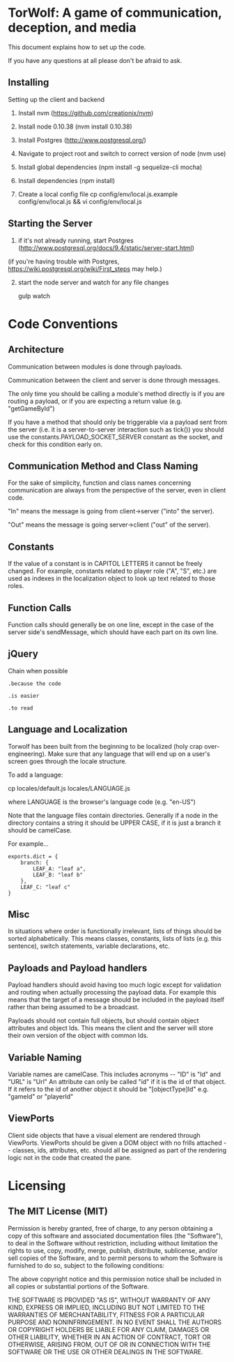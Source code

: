 TorWolf: A game of communication, deception, and media
=============

This document explains how to set up the code.

If you have any questions at all please don't be afraid to ask.

Installing
-------------

Setting up the client and backend

1. Install nvm (https://github.com/creationix/nvm)

2. Install node 0.10.38 (nvm install 0.10.38)

3. Install Postgres (http://www.postgresql.org/)

4. Navigate to project root and switch to correct version of node (nvm use)

5. Install global dependencies (npm install -g sequelize-cli mocha)

6. Install dependencies (npm install)

7. Create a local config file
		cp config/env/local.js.example config/env/local.js && vi config/env/local.js


Starting the Server
-------------

1. if it's not already running, start Postgres (http://www.postgresql.org/docs/9.4/static/server-start.html)

(if you're having trouble with Postgres, https://wiki.postgresql.org/wiki/First_steps may help.)

2. start the node server and watch for any file changes

    gulp watch


Code Conventions
=============

Architecture
-------------
Communication between modules is done through payloads.

Communication between the client and server is done through messages.

The only time you should be calling a module's method directly is if you are routing a payload, or if you are expecting a return value (e.g. "getGameById")

If you have a method that should only be triggerable via a payload sent from the server (i.e. it is a server-to-server interaction such as tick()) you should use the constants.PAYLOAD_SOCKET_SERVER constant as the socket, and check for this condition early on.


Communication Method and Class Naming
-------------
For the sake of simplicity, function and class names concerning communication are always from the perspective of the server, even in client code.

"In" means the message is going from client->server ("into" the server).

"Out" means the message is going server->client ("out" of the server).

Constants
-------------
If the value of a constant is in CAPITOL LETTERS it cannot be freely changed.  For example, constants related to player role ("A", "S", etc.) are used as indexes in the localization object to look up text related to those roles.

Function Calls
-------------
Function calls should generally be on one line, except in the case of the server side's sendMessage, which should have each part on its own line.

jQuery
-------------
Chain when possible

	.because the code

	.is easier

	.to read

Language and Localization
-------------
Torwolf has been built from the beginning to be localized (holy crap over-engineering).  Make sure that any language that will end up on a user's screen goes through the locale structure.

To add a language:

cp locales/default.js locales/LANGUAGE.js

where LANGUAGE is the browser's language code (e.g. "en-US")

Note that the language files contain directories.  Generally if a node in the directory contains a string it should be UPPER CASE, if it is just a branch it should be camelCase.

For example...

	exports.dict = {
		branch: {
			LEAF_A: "leaf a",
			LEAF_B: "leaf b"
		},
		LEAF_C: "leaf c"
	}


Misc
-------------
In situations where order is functionally irrelevant, lists of things should be sorted alphabetically.  This means classes, constants, lists of lists (e.g. this sentence), switch statements, variable declarations, etc.

Payloads and Payload handlers
-------------
Payload handlers should avoid having too much logic except for validation and routing when actually processing the payload data.  For example this means that the target of a message should be included in the payload itself rather than being assumed to be a broadcast.

Payloads should not contain full objects, but should contain object attributes and object Ids.  This means the client and the server will store their own version of the object with common Ids.


Variable Naming
-------------
Variable names are camelCase.  This includes acronyms -- "ID" is "Id" and "URL" is "Url"
An attribute can only be called "id" if it is the id of that object.  If it refers to the id of another object it should be "[objectType]Id" e.g. "gameId" or "playerId"

ViewPorts
-------------
Client side objects that have a visual element are rendered through ViewPorts.  ViewPorts should be given a DOM object with no frills attached -- classes, ids, attributes, etc. should all be assigned as part of the rendering logic not in the code that created the pane.


Licensing
=============
The MIT License (MIT)
-------------
Permission is hereby granted, free of charge, to any person obtaining a copy of this software and associated documentation files (the "Software"), to deal in the Software without restriction, including without limitation the rights to use, copy, modify, merge, publish, distribute, sublicense, and/or sell copies of the Software, and to permit persons to whom the Software is furnished to do so, subject to the following conditions:

The above copyright notice and this permission notice shall be included in all copies or substantial portions of the Software.

THE SOFTWARE IS PROVIDED "AS IS", WITHOUT WARRANTY OF ANY KIND, EXPRESS OR IMPLIED, INCLUDING BUT NOT LIMITED TO THE WARRANTIES OF MERCHANTABILITY, FITNESS FOR A PARTICULAR PURPOSE AND NONINFRINGEMENT. IN NO EVENT SHALL THE AUTHORS OR COPYRIGHT HOLDERS BE LIABLE FOR ANY CLAIM, DAMAGES OR OTHER LIABILITY, WHETHER IN AN ACTION OF CONTRACT, TORT OR OTHERWISE, ARISING FROM, OUT OF OR IN CONNECTION WITH THE SOFTWARE OR THE USE OR OTHER DEALINGS IN THE SOFTWARE.
